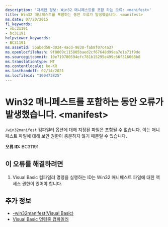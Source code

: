 ```yaml
---
description: '자세한 정보: Win32 매니페스트를 포함 하는 오류: <manifest>'
title: Win32 매니페스트를 포함하는 동안 오류가 발생했습니다. <manifest>
ms.date: 07/20/2015
f1_keywords:
- vbc31191
- bc31191
helpviewer_keywords:
- BC31191
ms.assetid: 5babed58-d024-4acd-9838-fab8f07c4a37
ms.openlocfilehash: 9f8009c115805baed2cf67648d99ea7e1e71f9de
ms.sourcegitcommit: 10e719780594efc781b15295e499c66f316068b8
ms.translationtype: MT
ms.contentlocale: ko-KR
ms.lasthandoff: 02/14/2021
ms.locfileid: "100473825"
---
```

# <a name="error-embedding-win32-manifest-manifest"></a>Win32 매니페스트를 포함하는 동안 오류가 발생했습니다. \<manifest>

`/win32manifest` 컴파일러 옵션에 대해 지정된 파일은 포함될 수 없습니다. 이는 매니페스트 파일에 대해 보안 권한이 충분하지 않기 때문일 수 있습니다.  
  
 **오류 ID:** BC31191  
  
## <a name="to-correct-this-error"></a>이 오류를 해결하려면  
  
1. Visual Basic 컴파일러 명령을 실행하는 ID는 Win32 매니페스트 파일에 대한 액세스 권한이 있어야 합니다.  
  
## <a name="see-also"></a>추가 정보

- [-win32manifest(Visual Basic)](../reference/command-line-compiler/win32manifest.md)
- [Visual Basic 명령줄 컴파일러](../reference/command-line-compiler/index.md)
